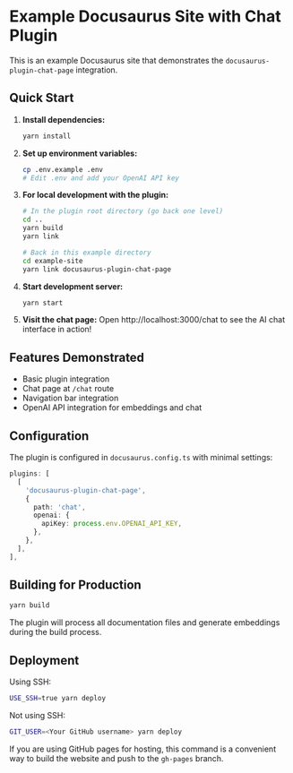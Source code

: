 # Example Docusaurus Site with Chat Plugin

This is an example Docusaurus site that demonstrates the `docusaurus-plugin-chat-page` integration.

## Quick Start

1. **Install dependencies:**
   ```bash
   yarn install
   ```

2. **Set up environment variables:**
   ```bash
   cp .env.example .env
   # Edit .env and add your OpenAI API key
   ```

3. **For local development with the plugin:**
   ```bash
   # In the plugin root directory (go back one level)
   cd ..
   yarn build
   yarn link
   
   # Back in this example directory
   cd example-site
   yarn link docusaurus-plugin-chat-page
   ```

4. **Start development server:**
   ```bash
   yarn start
   ```

5. **Visit the chat page:**
   Open http://localhost:3000/chat to see the AI chat interface in action!

## Features Demonstrated

- Basic plugin integration
- Chat page at `/chat` route
- Navigation bar integration
- OpenAI API integration for embeddings and chat

## Configuration

The plugin is configured in `docusaurus.config.ts` with minimal settings:

```typescript
plugins: [
  [
    'docusaurus-plugin-chat-page',
    {
      path: 'chat',
      openai: {
        apiKey: process.env.OPENAI_API_KEY,
      },
    },
  ],
],
```

## Building for Production

```bash
yarn build
```

The plugin will process all documentation files and generate embeddings during the build process.

## Deployment

Using SSH:

```bash
USE_SSH=true yarn deploy
```

Not using SSH:

```bash
GIT_USER=<Your GitHub username> yarn deploy
```

If you are using GitHub pages for hosting, this command is a convenient way to build the website and push to the `gh-pages` branch.
